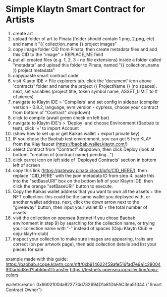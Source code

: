 # Simple Klaytn Smart Contract for Artists

1. create art
2. upload folder of art to Pinata (folder should contain 1.png, 2.png, etc) and name it "{{ collection_name }} project images"
3. copy image folder CID from Pinata, then create metadata files and add this CID to the "image" > REPLACE_ME field
4. put all created files (e.g. 1, 2, 3 - no file extensions) inside a folder called "metadata" and upload this folder to Pinata, named "{{ collection_name }} project metadata"
5. copy/paste smart contract code
6. visit Klaytn IDE > File explorers tab. click the 'document' icon above 'contracts' folder and name the project {{ ProjectName }} (no spaces). next, set variables (project title, token symbol name, ASSET_LIMIT to # of pieces)
7. navigate to Klaytn IDE > 'Compilers' and set config in sidebar (compiler version - 0.8.2, language, evm version - cypress, choose your contract from bottom of "Contract" dropdown)
8. click to compile (await green check on left bar)
9. navigate to Klaytn IDE's > 'Deploy' and choose Environment (Baobab to test), click '+' to import Account
10. (show how to set up or get Kaikas wallet + export private key)
11. IF you chose the Baobab test environment, you can get 5 free KLAY from the Klay faucet (https://baobab.wallet.klaytn.com/)
12. select Contract from "Contract" dropdown, then click Deploy (look at bottom, "creation of {contract name} pending...")
13. click carrot icon on left side of 'Deployed Contracts' section in bottom left of screen
14. copy this link (https://gateway.pinata.cloud/ipfs/CID_HERE/), then replace "CID_HERE" with the json metadata ID from step 4. paste this into the "setBaseURI" box on the bottom left of your Klaytn IDE. then click the orange "setBaseURI" button to execute.
15. Copy the Kaikas wallet address that you want to own all the assets + the NFT collection. this could be the same wallet you deployed with, or another wallet address. next, click the down arrow next to the "giveaway" button, then input your wallet ID + the total number of assets.
16. visit the collection on opensea (testnet if you chose Baobab environment in step 9) by searching for the collection name, or trying your collection name with "-" instead of spaces (Ooju Klaytn Club => ooju-klaytn-club)
17. inspect your collection to make sure images are appearing, traits are correct (on per artwork page), then add collection details and list your pieces for sale

example made with this guide:
https://baobab.scope.klaytn.com/nft/0xb914622459afe516fad7e9a1c280049f0addd8ed?tabId=nftTransfer
https://testnets.opensea.io/collection/ooju-colors

wallet/creator:
0x6602100da822774d732694D1a81DbFAC3ea51044 ("Smart Contract Owner")
